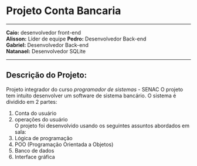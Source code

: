 # Projeto Conta Bancaria
---

**Caio:** desenvolvedor front-end     
**Alisson:** Líder de equipe 
**Pedro:** Desenvolvedor Back-end  
**Gabriel:** Desenvolvedor Back-end  
**Natanael:** Desenvolvedor SQLite  

---

## Descrição do Projeto:  
Projeto integrador do curso *programador de sistemas* - SENAC
O projeto tem intuito desenvolver um software de sistema bancário.
O sistema é dividido em 2 partes:
1. Conta do usuário
2. operações do usuário  
O projeto foi desenvolvido usando os seguintes assuntos abordados em sala:
1. Lógica de programação
2. POO (Programação Orientada a Objetos)
3. Banco de dados
4. Interface gráfica
